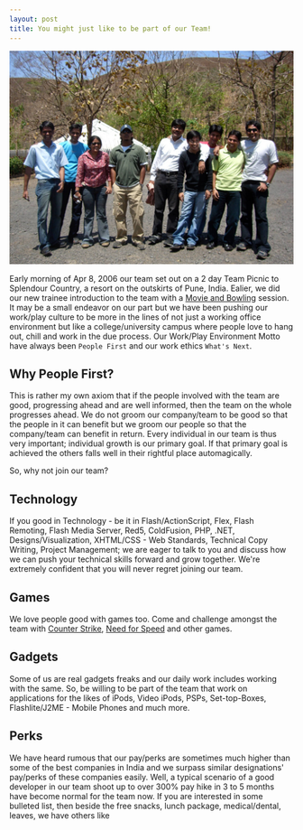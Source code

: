 ```yaml
---
layout: post
title: You might just like to be part of our Team!
---
```


[![Oinam team acquired by Nanocast)](/static/2006/oinam-nanocast.jpg)](http://www.flickr.com/photos/brajeshwar/sets/72057594102788334/)

Early morning of Apr 8, 2006 our team set out on a 2 day Team Picnic to Splendour Country, a resort on the outskirts of Pune, India. Ealier, we did our new trainee introduction to the team with a [Movie and Bowling](http://www.flickr.com/photos/brajeshwar/sets/72057594100307364/) session. It may be a small endeavor on our part but we have been pushing our work/play culture to be more in the lines of not just a working office environment but like a college/university campus where people love to hang out, chill and work in the due process. Our Work/Play Environment Motto have always been `People First` and our work ethics `What's Next`.

## Why People First?

This is rather my own axiom that if the people involved with the team are good, progressing ahead and are well informed, then the team on the whole progresses ahead. We do not groom our company/team to be good so that the people in it can benefit but we groom our people so that the company/team can benefit in return. Every individual in our team is thus very important; individual growth is our primary goal. If that primary goal is achieved the others falls well in their rightful place automagically.

So, why not join our team?

## Technology

If you good in Technology - be it in Flash/ActionScript, Flex, Flash Remoting, Flash Media Server, Red5, ColdFusion, PHP, .NET, Designs/Visualization, XHTML/CSS - Web Standards, Technical Copy Writing, Project Management; we are eager to talk to you and discuss how we can push your technical skills forward and grow together. We're extremely confident that you will never regret joining our team.

## Games

We love people good with games too. Come and challenge amongst the team with [Counter Strike](http://www.counter-strike.net/), [Need for Speed](http://www.ea.com/official/nfs/) and other games.

## Gadgets

Some of us are real gadgets freaks and our daily work includes working with the same. So, be willing to be part of the team that work on applications for the likes of iPods, Video iPods, PSPs, Set-top-Boxes, Flashlite/J2ME - Mobile Phones and much more.

## Perks

We have heard rumous that our pay/perks are sometimes much higher than some of the best companies in India and we surpass similar designations' pay/perks of these companies easily. Well, a typical scenario of a good developer in our team shoot up to over 300% pay hike in 3 to 5 months have become normal for the team now. If you are interested in some bulleted list, then beside the free snacks, lunch package, medical/dental, leaves, we have others like

